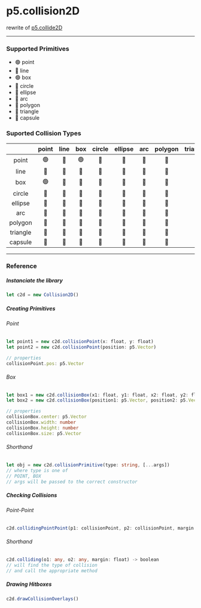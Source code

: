 # p5.collision2D

rewrite of [p5.collide2D](https://github.com/bmoren/p5.collide2D)

-----

### Supported Primitives

 - :green_circle:   point
 - :red_circle:     line
 - :green_circle:  box
 - :red_circle:     circle
 - :red_circle:     ellipse
 - :red_circle:     arc
 - :red_circle:     polygon
 - :red_circle:     triangle
 - :red_circle:     capsule


### Suported Collision Types

|               | point         | line          | box           | circle        | ellipse       | arc           | polygon       | triangle      | capsule       |
| :-----------: | :-----------: | :-----------: | :-----------: | :-----------: | :-----------: | :-----------: | :-----------: | :-----------: | :-----------: |
| point         |:green_circle: |:red_circle:   |:green_circle:|:red_circle:   |:red_circle:   |:red_circle:   |:red_circle:   |:red_circle:   |:red_circle:   |
| line          |:red_circle:   |:red_circle:   |:red_circle:   |:red_circle:   |:red_circle:   |:red_circle:   |:red_circle:   |:red_circle:   |:red_circle:   |
| box           |:green_circle:   |:red_circle:   |:red_circle:   |:red_circle:   |:red_circle:   |:red_circle:   |:red_circle:   |:red_circle:   |:red_circle:   |
| circle        |:red_circle:   |:red_circle:   |:red_circle:   |:red_circle:   |:red_circle:   |:red_circle:   |:red_circle:   |:red_circle:   |:red_circle:   |
| ellipse       |:red_circle:   |:red_circle:   |:red_circle:   |:red_circle:   |:red_circle:   |:red_circle:   |:red_circle:   |:red_circle:   |:red_circle:   |
| arc           |:red_circle:   |:red_circle:   |:red_circle:   |:red_circle:   |:red_circle:   |:red_circle:   |:red_circle:   |:red_circle:   |:red_circle:   |
| polygon       |:red_circle:   |:red_circle:   |:red_circle:   |:red_circle:   |:red_circle:   |:red_circle:   |:red_circle:   |:red_circle:   |:red_circle:   |
| triangle      |:red_circle:   |:red_circle:   |:red_circle:   |:red_circle:   |:red_circle:   |:red_circle:   |:red_circle:   |:red_circle:   |:red_circle:   |
| capsule       |:red_circle:   |:red_circle:   |:red_circle:   |:red_circle:   |:red_circle:   |:red_circle:   |:red_circle:   |:red_circle:   |:red_circle:   |

____

### Reference

##### Instanciate the library

```ts
let c2d = new Collision2D()
```
##### Creating Primitives

###### Point

```ts
let point1 = new c2d.collisionPoint(x: float, y: float)
let point2 = new c2d.collisionPoint(position: p5.Vector)

// properties
collisionPoint.pos: p5.Vector
```

###### Box

```ts
let box1 = new c2d.collisionBox(x1: float, y1: float, x2: float, y2: float)
let box2 = new c2d.collisionBox(position1: p5.Vector, position2: p5.Vector)

// properties
collisionBox.center: p5.Vector
collisionBox.width: number
collisionBox.height: number
collisionBox.size: p5.Vector
```

###### Shorthand

```ts
let obj = new c2d.collisionPrimitive(type: string, [...args])
// where type is one of 
// POINT, BOX
// args will be passed to the correct constructor
```

##### Checking Collisions

###### Point-Point

```ts
c2d.collidingPointPoint(p1: collisionPoint, p2: collisionPoint, margin: float) -> boolean
```

###### Shorthand

```ts
c2d.colliding(o1: any, o2: any, margin: float) -> boolean
// will find the type of collision
// and call the appropriate method
```

##### Drawing Hitboxes

```ts
c2d.drawCollisionOverlays()
```